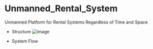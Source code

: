 # Unmanned_Rental_System
Unmanned Platform for Rental Systems Regardless of Time and Space

- Structure
![image](https://user-images.githubusercontent.com/65345381/95610719-b488b980-0a9b-11eb-8c42-451f1f56ba4a.png)

- System Flow
